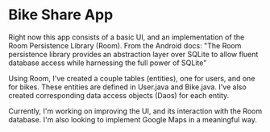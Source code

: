 # Bike Share App

Right now this app consists of a basic UI, and an implementation of the Room Persistence Library (Room). From the Android docs: "The Room persistence library provides an abstraction layer over SQLite to allow fluent database access while harnessing the full power of SQLite"

Using Room, I've created a couple tables (entities), one for users, and one for bikes. These entities are defined in User.java and Bike.java. I've also created corresponding data access objects (Daos) for each entity.

Currently, I'm working on improving the UI, and its interaction with the Room database. I'm also looking to implement Google Maps in a meaningful way.


